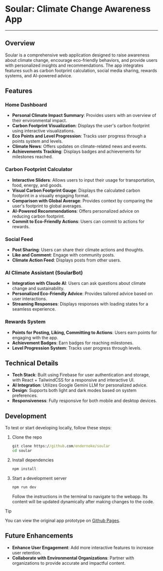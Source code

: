# Soular: Climate Change Awareness App

---

## Overview

Soular is a comprehensive web application designed to raise awareness about climate change, encourage eco-friendly behaviors, and provide users with personalized insights and recommendations. The app integrates features such as carbon footprint calculation, social media sharing, rewards systems, and AI-powered advice.

## Features

### Home Dashboard

- **Personal Climate Impact Summary**: Provides users with an overview of their environmental impact.
- **Carbon Footprint Visualization**: Displays the user's carbon footprint using interactive visualizations.
- **Eco Points and Level Progression**: Tracks user progress through a points system and levels.
- **Climate News**: Offers updates on climate-related news and events.
- **Achievements Tracking**: Displays badges and achievements for milestones reached.

### Carbon Footprint Calculator

- **Interactive Sliders**: Allows users to input their usage for transportation, food, energy, and goods.
- **Visual Carbon Footprint Gauge**: Displays the calculated carbon footprint in a visually engaging format.
- **Comparison with Global Average**: Provides context by comparing the user's footprint to global averages.
- **AI-Powered Recommendations**: Offers personalized advice on reducing carbon footprint.
- **Commit to Eco-Friendly Actions**: Users can commit to actions for rewards.

### Social Feed

- **Post Sharing**: Users can share their climate actions and thoughts.
- **Like and Comment**: Engage with community posts.
- **Climate Action Feed**: Displays posts from other users.

### AI Climate Assistant (SoularBot)

- **Integration with Claude AI**: Users can ask questions about climate change and sustainability.
- **Personalized Eco-Friendly Advice**: Provides tailored advice based on user interactions.
- **Streaming Responses**: Displays responses with loading states for a seamless experience.

### Rewards System

- **Points for Posting, Liking, Committing to Actions**: Users earn points for engaging with the app.
- **Achievement Badges**: Earn badges for reaching milestones.
- **Level Progression System**: Tracks user progress through levels.

## Technical Details

- **Tech Stack**: Built using Firebase for user authentication and storage, with React + TailwindCSS for a responsive and interactive UI.
- **AI Integration**: Utilizes Google Gemini LLM for personalized advice.
- **Design**: Supports both light and dark modes based on system preferences.
- **Responsiveness**: Fully responsive for both mobile and desktop devices.

## Development

To test or start developing locally, follow these steps:

1. Clone the repo

   ``` cmd
   git clone https://github.com/endernoke/soular
   cd soular
   ```

2. Install dependencies

   ``` cmd
   npm install
   ```

3. Start a development server

   ``` cmd
   npm run dev
   ```

   Follow the instructions in the terminal to navigate to the webapp. Its content will be updated dynamically after making changes to the code.

> [!TIP]
> You can view the original app prototype on [Github Pages](https://endernoke.github.io/soular).

## Future Enhancements

- **Enhance User Engagement**: Add more interactive features to increase user retention.
- **Collaborate with Environmental Organizations**: Partner with organizations to provide accurate and impactful content.
